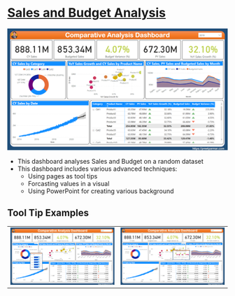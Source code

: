 # [Sales and Budget Analysis](https://github.com/preetparmar/Data-Visualization/tree/main/Power%20BI%20Projects/Sales%20and%20Budget%20Analysis)

![dashboard](https://github.com/preetparmar/Data-Visualization/blob/main/Power%20BI%20Projects/Sales%20and%20Budget%20Analysis/Resources/Images/Dashboard.png)

- This dashboard analyses Sales and Budget on a random dataset
- This dashboard includes various advanced techniques:
  - Using pages as tool tips
  - Forcasting values in a visual
  - Using PowerPoint for creating various background

## Tool Tip Examples

|                                                                                                                                                                       |                                                                                                                                                                       |
| :-------------------------------------------------------------------------------------------------------------------------------------------------------------------: | :-------------------------------------------------------------------------------------------------------------------------------------------------------------------: |
| ![Tool Tip 1](https://github.com/preetparmar/Data-Visualization/blob/main/Power%20BI%20Projects/Sales%20and%20Budget%20Analysis/Resources/Images/Tool%20Tip%2001.png) | ![Tool Tip 2](https://github.com/preetparmar/Data-Visualization/blob/main/Power%20BI%20Projects/Sales%20and%20Budget%20Analysis/Resources/Images/Tool%20Tip%2002.png) |
